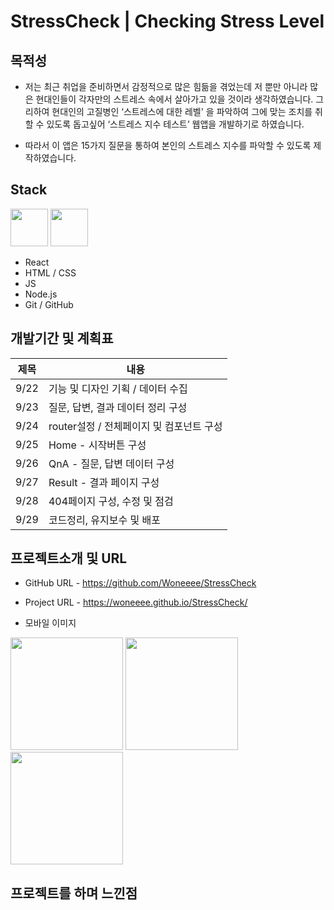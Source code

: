 # StressCheck | Checking Stress Level

## 목적성

- 저는 최근 취업을 준비하면서 감정적으로 많은 힘듦을 겪었는데 저 뿐만 아니라 많은 현대인들이 각자만의 스트레스 속에서 살아가고 있을 것이라 생각하였습니다. 그리하여 현대인의 고질병인 ‘스트레스에 대한 레벨' 을 파악하여 그에 맞는 조치를 취할 수 있도록 돕고싶어 ‘스트레스 지수 테스트’ 웹앱을 개발하기로 하였습니다.

- 따라서 이 앱은 15가지 질문을 통하여 본인의 스트레스 지수를 파악할 수 있도록 제작하였습니다.

## Stack

<div display="flex">
  <img src="https://upload.wikimedia.org/wikipedia/commons/thumb/9/99/Unofficial_JavaScript_logo_2.svg/800px-Unofficial_JavaScript_logo_2.svg.png" width="60px" />
  <img src="https://encrypted-tbn0.gstatic.com/images?q=tbn:ANd9GcSg1MndL-Xp1JcnqaB0YOqTp6zDjrwYyGKsPA&s" width="60px" /> 
</div>

- React
- HTML / CSS
- JS
- Node.js
- Git / GitHub

## 개발기간 및 계획표

| 제목 | 내용                                     |
| ---- | ---------------------------------------- |
| 9/22 | 기능 및 디자인 기획 / 데이터 수집        |
| 9/23 | 질문, 답변, 결과 데이터 정리 구성        |
| 9/24 | router설정 / 전체페이지 및 컴포넌트 구성 |
| 9/25 | Home - 시작버튼 구성                     |
| 9/26 | QnA - 질문, 답변 데이터 구성             |
| 9/27 | Result - 결과 페이지 구성                |
| 9/28 | 404페이지 구성, 수정 및 점검             |
| 9/29 | 코드정리, 유지보수 및 배포               |

## 프로젝트소개 및 URL

- GitHub URL - https://github.com/Woneeee/StressCheck
- Project URL - https://woneeee.github.io/StressCheck/

- 모바일 이미지
<div display="flex" >
    <img src="../stress_check/src/mo_stressCheck/main.jpg" width="180px" />
    <img src="../stress_check/src/mo_stressCheck/qna.jpg" width="180px" />
    <img src="../stress_check/src/mo_stressCheck/result.jpg" width="180px" />
</div>

## 프로젝트를 하며 느낀점
